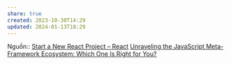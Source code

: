 ```yaml
---
share: true
created: 2023-10-30T14:29
updated: 2024-01-13T18:29
---
```


Nguồn:: [Start a New React Project – React](https://react.dev/learn/start-a-new-react-project#building-with-a-full-featured-framework)
[Unraveling the JavaScript Meta-Framework Ecosystem: Which One Is Right for You?](https://prismic.io/blog/javascript-meta-frameworks-ecosystem)